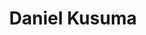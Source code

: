 ---
layout: page
title: Daniel Kusuma
email: daniel.kusuma@ml.rwth-aachen.de
email_vis: daniel.kusuma@ml.rwth-aachen.de
description: Currently I'm pursuing a master degree in computer engineering and supporting in research surrounding graph transformers. Previously I was working on improving a performance prediction framework in semantic segmentation.
github: ksmdnl
importance: 2
category: Student Assistant
redirect: https://ksmdnl.github.io/
---